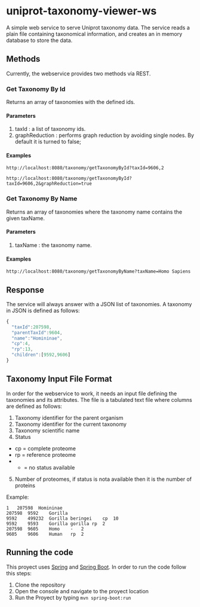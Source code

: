 uniprot-taxonomy-viewer-ws
==========================

A simple web service to serve Uniprot taxonomy data. The service reads a plain file containing taxonomical information, and creates an in memory database to store the data.

## Methods

Currently, the webservice provides two methods vía REST.

### Get Taxonomy By Id

Returns an array of taxonomies with the defined ids. 

#### Parameters 

1. taxId : a list of taxonomy ids.
2. graphReduction : performs graph reduction by avoiding single nodes. By default it is turned to false;

#### Examples

```
http://localhost:8080/taxonomy/getTaxonomyById?taxId=9606,2
```

```
http://localhost:8080/taxonomy/getTaxonomyById?taxId=9606,2&graphReduction=true
```

### Get Taxonomy By Name

Returns an array of taxonomies where the taxonomy name contains the given taxName.

#### Parameters 

1. taxName : the taxonomy name.

#### Examples

```
http://localhost:8080/taxonomy/getTaxonomyByName?taxName=Homo Sapiens
```

## Response

The service will always answer with a JSON list of taxonomies. A taxonomy in JSON is defined as follows:

```javascript
{
  "taxId":207598,
  "parentTaxId":9604,
  "name":"Homininae",
  "cp":4,
  "rp":13,
  "children":[9592,9606]
}
```

## Taxonomy Input File Format

In order for the webservice to work, it needs an input file defining the taxonomies and its attributes. The file is a tabulated text file where columns are defined as follows:

1. Taxonomy identifier for the parent organism
2. Taxonomy identifier for the current taxonomy
3. Taxonomy scientific name
4. Status 
  * cp = complete proteome
  * rp = reference proteome
  * - = no status available
5. Number of proteomes, if status is nota available then it is the number of proteins

Example:

```
1	207598	Homininae
207598	9592	Gorilla
9592	499232	Gorilla beringei	cp	10
9592	9593	Gorilla gorilla	rp	2
207598	9605	Homo	-	2
9605	9606	Human	rp	2
```

## Running the code

This proyect uses [Spring](https://spring.io) and [Spring Boot](http://projects.spring.io/spring-boot/). In order to run the code follow this steps:

1. Clone the repository
2. Open the console and navigate to the proyect location
3. Run the Proyect by typing ```mvn spring-boot:run```

